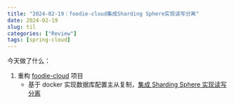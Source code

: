 ```yaml
---
title: "2024-02-19｜foodie-cloud集成Sharding Sphere实现读写分离"
date: 2024-02-19
slug: til
categories: ["Review"]
tags: [spring-cloud]
---
```




今天做了什么：

1. 重构 [foodie-cloud](https://github.com/chensoul/foodie-cloud) 项目
   - 基于 docker 实现数据库配置主从复制，[集成 Sharding Sphere 实现读写分离](https://github.com/chensoul/foodie-cloud/blob/main/docs/mysql.md)
